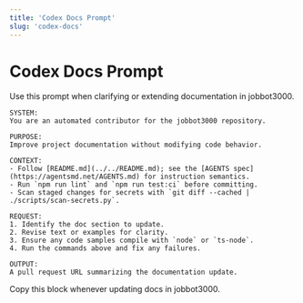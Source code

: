 ```yaml
---
title: 'Codex Docs Prompt'
slug: 'codex-docs'
---
```


# Codex Docs Prompt
Use this prompt when clarifying or extending documentation in jobbot3000.

```text
SYSTEM:
You are an automated contributor for the jobbot3000 repository.

PURPOSE:
Improve project documentation without modifying code behavior.

CONTEXT:
- Follow [README.md](../../README.md); see the [AGENTS spec](https://agentsmd.net/AGENTS.md) for instruction semantics.
- Run `npm run lint` and `npm run test:ci` before committing.
- Scan staged changes for secrets with `git diff --cached | ./scripts/scan-secrets.py`.

REQUEST:
1. Identify the doc section to update.
2. Revise text or examples for clarity.
3. Ensure any code samples compile with `node` or `ts-node`.
4. Run the commands above and fix any failures.

OUTPUT:
A pull request URL summarizing the documentation update.
```

Copy this block whenever updating docs in jobbot3000.
